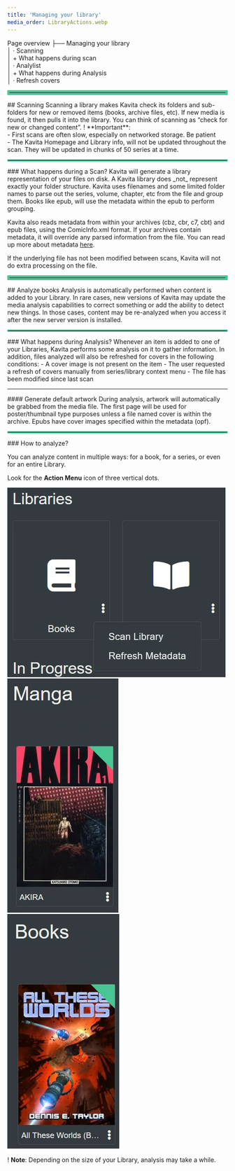 ```yaml
---
title: 'Managing your library'
media_order: LibraryActions.webp
---
```


Page overview
├── Managing your library<br/>
│    · Scanning<br/>
│        + What happens during scan<br/>
│    · Analylist<br/>
│        + What happens during Analysis<br/>
│    · Refresh covers<br/>

<hr style="border:5px solid #4ac694"> </hr>
## Scanning
Scanning a library makes Kavita check its folders and sub-folders for new or removed items (books, archive files, etc). If new media is found, it then pulls it into the library. You can think of scanning as “check for new or changed content”. 
! **Important**:<br/>- First scans are often slow, especially on networked storage. Be patient<br/>- The Kavita Homepage and Library info, will not be updated throughout the scan. They will be updated in chunks of 50 series at a time. 

<hr style="border:2px solid #4ac694"> </hr>
### What happens during a Scan?
Kavita will generate a library representation of your files on disk. A Kavita library does _not_ represent exactly your folder structure. Kavita uses filenames and some limited folder names to parse out the series, volume, chapter, etc from the file and group them. Books like epub, will use the metadata within the epub to perform grouping. 

Kavita also reads metadata from within your archives (cbz, cbr, c7, cbt) and epub files, using the ComicInfo.xml format. If your archives contain metadata, it will override any parsed information from the file. You can read up more about metadata [here](https://wiki.kavitareader.com/en/guides-rework/managing-your-files#metadata).

If the underlying file has not been modified between scans, Kavita will not do extra processing on the file. 

<hr style="border:5px solid #4ac694"> </hr>
## Analyze books
Analysis is automatically performed when content is added to your Library. In rare cases, new versions of Kavita may update the media analysis capabilities to correct something or add the ability to detect new things. In those cases, content may be re-analyzed when you access it after the new server version is installed.

<hr style="border:2px solid #4ac694"> </hr>
### What happens during Analysis?
Whenever an item is added to one of your Libraries, Kavita performs some analysis on it to gather information. In addition, files analyzed will also be refreshed for covers in the following conditions:
- A cover image is not present on the item
- The user requested a refresh of covers manually from series/library context menu
- The file has been modified since last scan

<hr style="border:1px ##4ac694 solid "> </hr>
#### Generate default artwork
During analysis, artwork will automatically be grabbed from the media file. The first page will be used for poster/thumbnail type purposes unless a file named cover is within the archive. Epubs have cover images specified within the metadata (opf).
<hr style="border:2px solid #4ac694"> </hr>
### How to analyze?

You can analyze content in multiple ways: for a book, for a series, or even for an entire Library.

Look for the **Action Menu** icon of three vertical dots.

![LibraryActions](LibraryActions.webp?cropResize=300,300 "LibraryActions") ![MangaActions](MangaActions.webp?cropResize=300,300 "MangaActions")![BooksActions](BooksActions.webp?cropResize=300,300 "BooksActions")

! **Note**: Depending on the size of your Library, analysis may take a while.

[//]: # (Comment: Add this if more "###" are added      <hr style="border:2px solid #4ac694"> </hr>   )